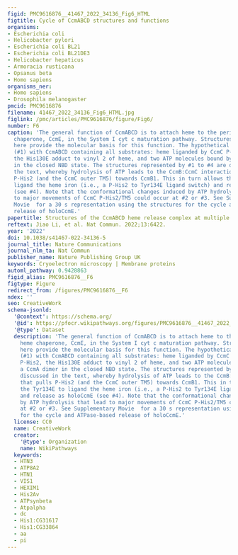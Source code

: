 ```yaml
---
figid: PMC9616876__41467_2022_34136_Fig6_HTML
figtitle: Cycle of CcmABCD structures and functions
organisms:
- Escherichia coli
- Helicobacter pylori
- Escherichia coli BL21
- Escherichia coli BL21DE3
- Helicobacter hepaticus
- Armoracia rusticana
- Opsanus beta
- Homo sapiens
organisms_ner:
- Homo sapiens
- Drosophila melanogaster
pmcid: PMC9616876
filename: 41467_2022_34136_Fig6_HTML.jpg
figlink: /pmc/articles/PMC9616876/figure/Fig6/
number: F6
caption: 'The general function of CcmABCD is to attach heme to the periplasmic heme
  chaperone, CcmE, in the System I cyt c maturation pathway. Structures presented
  here provide the molecular basis for this function. The hypothetical cycle begins
  (#1) with CcmABCD containing all substrates: heme liganded by CcmC P-His1 and P-His2,
  the His130E adduct to vinyl 2 of heme, and two ATP molecules bound by a CcmA dimer
  in the closed NBD state. The structures represented by #1 to #4 are discussed in
  the text, whereby hydrolysis of ATP leads to the CcmB:CcmC interaction that pulls
  P-His2 (and the CcmC outer TM5) towards CcmB1. This in turn allows the Tyr134E to
  ligand the heme iron (i.e., a P-His2 to Tyr134E ligand switch) and release as holoCcmE
  (see #4). Note that the conformational changes induced by ATP hydrolysis that lead
  to major movements of CcmC P-His2/TM5 could occur at #2 or #3. See Supplementary
  Movie  for a 30 s representation using the structures for the cycle and ATPase-based
  release of holoCcmE.'
papertitle: Structures of the CcmABCD heme release complex at multiple states.
reftext: Jiao Li, et al. Nat Commun. 2022;13:6422.
year: '2022'
doi: 10.1038/s41467-022-34136-5
journal_title: Nature Communications
journal_nlm_ta: Nat Commun
publisher_name: Nature Publishing Group UK
keywords: Cryoelectron microscopy | Membrane proteins
automl_pathway: 0.9428863
figid_alias: PMC9616876__F6
figtype: Figure
redirect_from: /figures/PMC9616876__F6
ndex: ''
seo: CreativeWork
schema-jsonld:
  '@context': https://schema.org/
  '@id': https://pfocr.wikipathways.org/figures/PMC9616876__41467_2022_34136_Fig6_HTML.html
  '@type': Dataset
  description: 'The general function of CcmABCD is to attach heme to the periplasmic
    heme chaperone, CcmE, in the System I cyt c maturation pathway. Structures presented
    here provide the molecular basis for this function. The hypothetical cycle begins
    (#1) with CcmABCD containing all substrates: heme liganded by CcmC P-His1 and
    P-His2, the His130E adduct to vinyl 2 of heme, and two ATP molecules bound by
    a CcmA dimer in the closed NBD state. The structures represented by #1 to #4 are
    discussed in the text, whereby hydrolysis of ATP leads to the CcmB:CcmC interaction
    that pulls P-His2 (and the CcmC outer TM5) towards CcmB1. This in turn allows
    the Tyr134E to ligand the heme iron (i.e., a P-His2 to Tyr134E ligand switch)
    and release as holoCcmE (see #4). Note that the conformational changes induced
    by ATP hydrolysis that lead to major movements of CcmC P-His2/TM5 could occur
    at #2 or #3. See Supplementary Movie  for a 30 s representation using the structures
    for the cycle and ATPase-based release of holoCcmE.'
  license: CC0
  name: CreativeWork
  creator:
    '@type': Organization
    name: WikiPathways
  keywords:
  - HTN3
  - ATP8A2
  - HTN1
  - VIS1
  - HEXIM1
  - His2Av
  - ATPsynbeta
  - Atpalpha
  - dc
  - His1:CG31617
  - His1:CG33864
  - aa
  - pi
---
```

